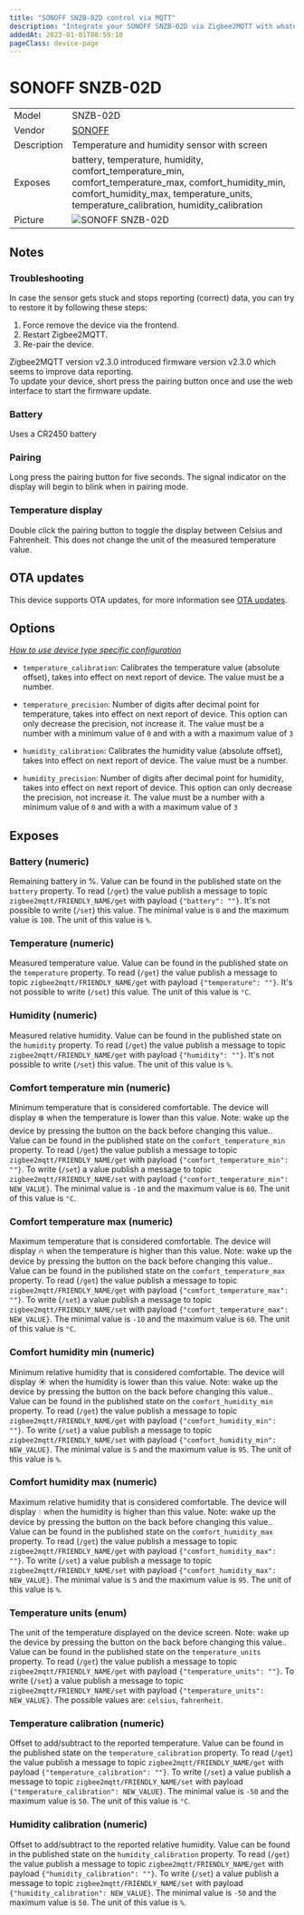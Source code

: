 ```yaml
---
title: "SONOFF SNZB-02D control via MQTT"
description: "Integrate your SONOFF SNZB-02D via Zigbee2MQTT with whatever smart home infrastructure you are using without the vendor's bridge or gateway."
addedAt: 2023-01-01T08:59:10
pageClass: device-page
---
```


<!-- !!!! -->
<!-- ATTENTION: This file is auto-generated through docgen! -->
<!-- You can only edit the "Notes"-Section between the two comment lines "Notes BEGIN" and "Notes END". -->
<!-- Do not use h1 or h2 heading within "## Notes"-Section. -->
<!-- !!!! -->

# SONOFF SNZB-02D

|     |     |
|-----|-----|
| Model | SNZB-02D  |
| Vendor  | [SONOFF](/supported-devices/#v=SONOFF)  |
| Description | Temperature and humidity sensor with screen |
| Exposes | battery, temperature, humidity, comfort_temperature_min, comfort_temperature_max, comfort_humidity_min, comfort_humidity_max, temperature_units, temperature_calibration, humidity_calibration |
| Picture | ![SONOFF SNZB-02D](https://www.zigbee2mqtt.io/images/devices/SNZB-02D.png) |


<!-- Notes BEGIN: You can edit here. Add "## Notes" headline if not already present. -->
## Notes

### Troubleshooting
In case the sensor gets stuck and stops reporting (correct) data, you can try to restore it by following these steps:
  1. Force remove the device via the frontend.
  2. Restart Zigbee2MQTT.
  3. Re-pair the device.

Zigbee2MQTT version v2.3.0 introduced firmware version v2.3.0 which seems to improve data reporting. \
To update your device, short press the pairing button once and use the web interface to start the firmware update.

### Battery
Uses a CR2450 battery

### Pairing
Long press the pairing button for five seconds. The signal indicator on the display will begin to blink when in pairing mode.

### Temperature display
Double click the pairing button to toggle the display between Celsius and Fahrenheit. This does not change the unit of the measured temperature value.
<!-- Notes END: Do not edit below this line -->


## OTA updates
This device supports OTA updates, for more information see [OTA updates](../guide/usage/ota_updates.md).


## Options
*[How to use device type specific configuration](../guide/configuration/devices-groups.md#specific-device-options)*

* `temperature_calibration`: Calibrates the temperature value (absolute offset), takes into effect on next report of device. The value must be a number.

* `temperature_precision`: Number of digits after decimal point for temperature, takes into effect on next report of device. This option can only decrease the precision, not increase it. The value must be a number with a minimum value of `0` and with a with a maximum value of `3`

* `humidity_calibration`: Calibrates the humidity value (absolute offset), takes into effect on next report of device. The value must be a number.

* `humidity_precision`: Number of digits after decimal point for humidity, takes into effect on next report of device. This option can only decrease the precision, not increase it. The value must be a number with a minimum value of `0` and with a with a maximum value of `3`


## Exposes

### Battery (numeric)
Remaining battery in %.
Value can be found in the published state on the `battery` property.
To read (`/get`) the value publish a message to topic `zigbee2mqtt/FRIENDLY_NAME/get` with payload `{"battery": ""}`.
It's not possible to write (`/set`) this value.
The minimal value is `0` and the maximum value is `100`.
The unit of this value is `%`.

### Temperature (numeric)
Measured temperature value.
Value can be found in the published state on the `temperature` property.
To read (`/get`) the value publish a message to topic `zigbee2mqtt/FRIENDLY_NAME/get` with payload `{"temperature": ""}`.
It's not possible to write (`/set`) this value.
The unit of this value is `°C`.

### Humidity (numeric)
Measured relative humidity.
Value can be found in the published state on the `humidity` property.
To read (`/get`) the value publish a message to topic `zigbee2mqtt/FRIENDLY_NAME/get` with payload `{"humidity": ""}`.
It's not possible to write (`/set`) this value.
The unit of this value is `%`.

### Comfort temperature min (numeric)
Minimum temperature that is considered comfortable. The device will display ❄️ when the temperature is lower than this value. Note: wake up the device by pressing the button on the back before changing this value..
Value can be found in the published state on the `comfort_temperature_min` property.
To read (`/get`) the value publish a message to topic `zigbee2mqtt/FRIENDLY_NAME/get` with payload `{"comfort_temperature_min": ""}`.
To write (`/set`) a value publish a message to topic `zigbee2mqtt/FRIENDLY_NAME/set` with payload `{"comfort_temperature_min": NEW_VALUE}`.
The minimal value is `-10` and the maximum value is `60`.
The unit of this value is `°C`.

### Comfort temperature max (numeric)
Maximum temperature that is considered comfortable. The device will display 🔥 when the temperature is higher than this value. Note: wake up the device by pressing the button on the back before changing this value..
Value can be found in the published state on the `comfort_temperature_max` property.
To read (`/get`) the value publish a message to topic `zigbee2mqtt/FRIENDLY_NAME/get` with payload `{"comfort_temperature_max": ""}`.
To write (`/set`) a value publish a message to topic `zigbee2mqtt/FRIENDLY_NAME/set` with payload `{"comfort_temperature_max": NEW_VALUE}`.
The minimal value is `-10` and the maximum value is `60`.
The unit of this value is `°C`.

### Comfort humidity min (numeric)
Minimum relative humidity that is considered comfortable. The device will display ☀️ when the humidity is lower than this value. Note: wake up the device by pressing the button on the back before changing this value..
Value can be found in the published state on the `comfort_humidity_min` property.
To read (`/get`) the value publish a message to topic `zigbee2mqtt/FRIENDLY_NAME/get` with payload `{"comfort_humidity_min": ""}`.
To write (`/set`) a value publish a message to topic `zigbee2mqtt/FRIENDLY_NAME/set` with payload `{"comfort_humidity_min": NEW_VALUE}`.
The minimal value is `5` and the maximum value is `95`.
The unit of this value is `%`.

### Comfort humidity max (numeric)
Maximum relative humidity that is considered comfortable. The device will display 💧 when the humidity is higher than this value. Note: wake up the device by pressing the button on the back before changing this value..
Value can be found in the published state on the `comfort_humidity_max` property.
To read (`/get`) the value publish a message to topic `zigbee2mqtt/FRIENDLY_NAME/get` with payload `{"comfort_humidity_max": ""}`.
To write (`/set`) a value publish a message to topic `zigbee2mqtt/FRIENDLY_NAME/set` with payload `{"comfort_humidity_max": NEW_VALUE}`.
The minimal value is `5` and the maximum value is `95`.
The unit of this value is `%`.

### Temperature units (enum)
The unit of the temperature displayed on the device screen. Note: wake up the device by pressing the button on the back before changing this value..
Value can be found in the published state on the `temperature_units` property.
To read (`/get`) the value publish a message to topic `zigbee2mqtt/FRIENDLY_NAME/get` with payload `{"temperature_units": ""}`.
To write (`/set`) a value publish a message to topic `zigbee2mqtt/FRIENDLY_NAME/set` with payload `{"temperature_units": NEW_VALUE}`.
The possible values are: `celsius`, `fahrenheit`.

### Temperature calibration (numeric)
Offset to add/subtract to the reported temperature.
Value can be found in the published state on the `temperature_calibration` property.
To read (`/get`) the value publish a message to topic `zigbee2mqtt/FRIENDLY_NAME/get` with payload `{"temperature_calibration": ""}`.
To write (`/set`) a value publish a message to topic `zigbee2mqtt/FRIENDLY_NAME/set` with payload `{"temperature_calibration": NEW_VALUE}`.
The minimal value is `-50` and the maximum value is `50`.
The unit of this value is `°C`.

### Humidity calibration (numeric)
Offset to add/subtract to the reported relative humidity.
Value can be found in the published state on the `humidity_calibration` property.
To read (`/get`) the value publish a message to topic `zigbee2mqtt/FRIENDLY_NAME/get` with payload `{"humidity_calibration": ""}`.
To write (`/set`) a value publish a message to topic `zigbee2mqtt/FRIENDLY_NAME/set` with payload `{"humidity_calibration": NEW_VALUE}`.
The minimal value is `-50` and the maximum value is `50`.
The unit of this value is `%`.

